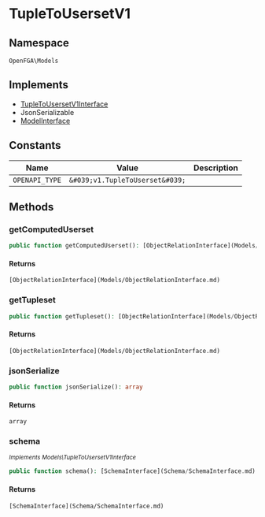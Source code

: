 # TupleToUsersetV1


## Namespace
`OpenFGA\Models`

## Implements
* [TupleToUsersetV1Interface](Models/TupleToUsersetV1Interface.md)
* JsonSerializable
* [ModelInterface](Models/ModelInterface.md)

## Constants
| Name | Value | Description |
|------|-------|-------------|
| `OPENAPI_TYPE` | `&#039;v1.TupleToUserset&#039;` |  |


## Methods
### getComputedUserset


```php
public function getComputedUserset(): [ObjectRelationInterface](Models/ObjectRelationInterface.md)
```



#### Returns
`[ObjectRelationInterface](Models/ObjectRelationInterface.md)`

### getTupleset


```php
public function getTupleset(): [ObjectRelationInterface](Models/ObjectRelationInterface.md)
```



#### Returns
`[ObjectRelationInterface](Models/ObjectRelationInterface.md)`

### jsonSerialize


```php
public function jsonSerialize(): array
```



#### Returns
`array`

### schema

*<small>Implements Models\TupleToUsersetV1Interface</small>*  

```php
public function schema(): [SchemaInterface](Schema/SchemaInterface.md)
```



#### Returns
`[SchemaInterface](Schema/SchemaInterface.md)`

